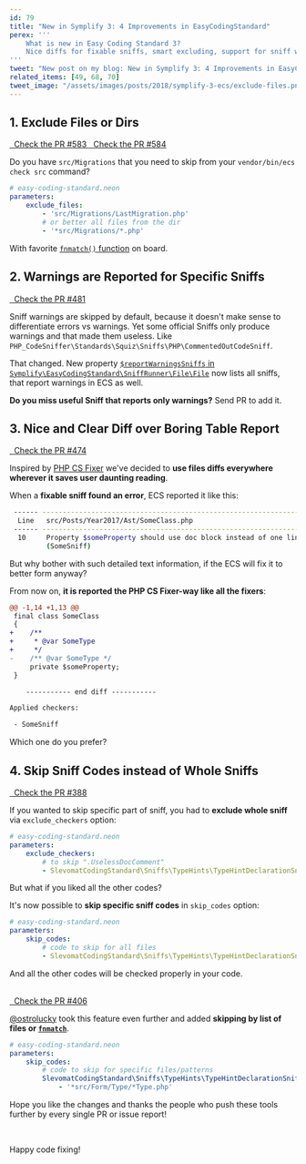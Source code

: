 ```yaml
---
id: 79
title: "New in Symplify 3: 4 Improvements in EasyCodingStandard"
perex: '''
    What is new in Easy Coding Standard 3?
    Nice diffs for fixable sniffs, smart excluding, support for sniff warnings and one more...
'''
tweet: "New post on my blog: New in Symplify 3: 4 Improvements in EasyCodingStandard #codingstandard php"
related_items: [49, 68, 70]
tweet_image: "/assets/images/posts/2018/symplify-3-ecs/exclude-files.png"
---
```


## 1. Exclude Files or Dirs

<a href="https://github.com/Symplify/Symplify/pull/583" class="btn btn-dark btn-sm mt-2 mb-3 pull-left">
    <em class="fa fa-github"></em>
    &nbsp;
    Check the PR #583
</a>

<a href="https://github.com/Symplify/Symplify/pull/584" class="btn btn-dark btn-sm mt-2 mb-3 ml-2">
    <em class="fa fa-github"></em>
    &nbsp;
    Check the PR #584
</a>
 
Do you have `src/Migrations` that you need to skip from your `vendor/bin/ecs check src` command?

```yaml
# easy-coding-standard.neon
parameters:
    exclude_files:
        - 'src/Migrations/LastMigration.php'
        # or better all files from the dir 
        - '*src/Migrations/*.php'
```

With favorite [`fnmatch()` function](http://php.net/manual/en/function.fnmatch.php) on board. 

## 2. Warnings are Reported for Specific Sniffs

<a href="https://github.com/Symplify/Symplify/pull/481" class="btn btn-dark btn-sm mb-3 mt-2">
    <em class="fa fa-github"></em>
    &nbsp;
    Check the PR #481
</a>

Sniff warnings are skipped by default, because it doesn't make sense to differentiate errors vs warnings. Yet some official Sniffs only produce warnings and that made them useless. Like `PHP_CodeSniffer\Standards\Squiz\Sniffs\PHP\CommentedOutCodeSniff`.

That changed. New property [`$reportWarningsSniffs` in `Symplify\EasyCodingStandard\SniffRunner\File\File`](https://github.com/Symplify/Symplify/blob/3d058becb57efefe2307c88ee94acbfbd15ebd1c/packages/EasyCodingStandard/packages/SniffRunner/src/File/File.php#L52) now lists all sniffs, that report warnings in ECS as well.

**Do you miss useful Sniff that reports only warnings?** Send PR to add it.  

## 3. Nice and Clear Diff over Boring Table Report

<a href="https://github.com/Symplify/Symplify/pull/474" class="btn btn-dark btn-sm mb-3 mt-2">
    <em class="fa fa-github"></em>
    &nbsp;
    Check the PR #474
</a>

Inspired by [PHP CS Fixer](https://github.com/friendsofphp/php-cs-fixer) we've decided to **use files diffs everywhere wherever it saves user daunting reading**.

When a **fixable sniff found an error**, ECS reported it like this: 

```bash
 ------ -------------------------------------------------------------------------------------------- 
  Line   src/Posts/Year2017/Ast/SomeClass.php                                                        
 ------ -------------------------------------------------------------------------------------------- 
  10     Property $someProperty should use doc block instead of one liner                                               
         (SomeSniff)   
```

But why bother with such detailed text information, if the ECS will fix it to better form anyway?

From now on, **it is reported the PHP CS Fixer-way like all the fixers**: 

```diff
@@ -1,14 +1,13 @@
 final class SomeClass
 {
+    /**
+     * @var SomeType
+     */
-    /** @var SomeType */ 
     private $someProperty;
 }

    ----------- end diff -----------

Applied checkers:

 - SomeSniff
```

Which one do you prefer?

## 4. Skip Sniff Codes instead of Whole Sniffs

<a href="https://github.com/Symplify/Symplify/pull/388" class="btn btn-dark btn-sm mb-3 mt-2">
    <em class="fa fa-github"></em>
    &nbsp;
    Check the PR #388
</a>

If you wanted to skip specific part of sniff, you had to **exclude whole sniff** via `exclude_checkers` option:

```yaml
# easy-coding-standard.neon
parameters:
    exclude_checkers:
        # to skip ".UselessDocComment"
        - SlevomatCodingStandard\Sniffs\TypeHints\TypeHintDeclarationSniff
```

But what if you liked all the other codes? 

It's now possible to **skip specific sniff codes** in `skip_codes` option:

```yaml
# easy-coding-standard.neon
parameters:
    skip_codes:
        # code to skip for all files
        - SlevomatCodingStandard\Sniffs\TypeHints\TypeHintDeclarationSniff.UselessDocComment
```

And all the other codes will be checked properly in your code.

<br>

<a href="https://github.com/Symplify/Symplify/pull/406" class="btn btn-dark btn-sm mb-3 mt-2">
    <em class="fa fa-github"></em>
    &nbsp;
    Check the PR #406
</a>

[@ostrolucky](https://github.com/ostrolucky) took this feature even further and added  **skipping by list of files or [`fnmatch`](http://php.net/manual/en/function.fnmatch.php)**.

```yaml
# easy-coding-standard.neon
parameters:
    skip_codes:
        # code to skip for specific files/patterns
        SlevomatCodingStandard\Sniffs\TypeHints\TypeHintDeclarationSniff.MissingTraversableParameterTypeHintSpecification:
            - '*src/Form/Type/*Type.php'
```

Hope you like the changes and thanks the people who push these tools further by every single PR or issue report!

<br>

Happy code fixing!
